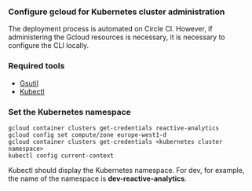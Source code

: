 ### Configure gcloud for Kubernetes cluster administration

The deployment process is automated on Circle CI. However, if administering the Gcloud resources is necessary, it is necessary to configure the CLI locally.

### Required tools

- [Gsutil](https://cloud.google.com/storage/docs/gsutil_install)
- [Kubectl](https://kubernetes.io/docs/tasks/tools/install-kubectl/)

### Set the Kubernetes namespace

```
gcloud container clusters get-credentials reactive-analytics
gcloud config set compute/zone europe-west1-d
gcloud container clusters get-credentials <kubernetes cluster namespace>
kubectl config current-context
```

Kubectl should display the Kubernetes namespace. For dev, for example, the name of the namespace is **dev-reactive-analytics**.
